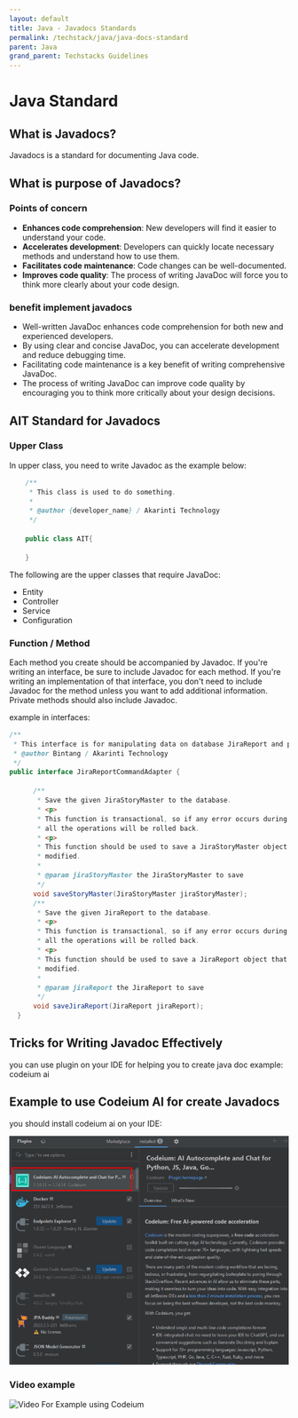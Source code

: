 ```yaml
---
layout: default
title: Java - Javadocs Standards
permalink: /techstack/java/java-docs-standard
parent: Java
grand_parent: Techstacks Guidelines
---
```


# Java Standard

## What is Javadocs?

Javadocs is a standard for documenting Java code.

## What is purpose of Javadocs?

### Points of concern
- **Enhances code comprehension**: New developers will find it easier to understand your code.
- **Accelerates development**: Developers can quickly locate necessary methods and understand how to use them.
- **Facilitates code maintenance**: Code changes can be well-documented.
- **Improves code quality**: The process of writing JavaDoc will force you to think more clearly about your code design.

### benefit implement javadocs
- Well-written JavaDoc enhances code comprehension for both new and experienced developers.
- By using clear and concise JavaDoc, you can accelerate development and reduce debugging time.
- Facilitating code maintenance is a key benefit of writing comprehensive JavaDoc.
- The process of writing JavaDoc can improve code quality by encouraging you to think more critically about your design decisions.

## AIT Standard for Javadocs

### Upper Class
In upper class, you need to write Javadoc as the example below:

```java
    /**
     * This class is used to do something.
     * 
     * @author {developer_name} / Akarinti Technology
     */
    
    public class AIT{
      
    }
```

The following are the upper classes that require JavaDoc:
- Entity
- Controller
- Service
- Configuration

### Function / Method

Each method you create should be accompanied by Javadoc. If you're writing an interface, be sure to include Javadoc for each method. If you're writing an implementation of that interface, you don't need to include Javadoc for the method unless you want to add additional information. Private methods should also include Javadoc.

example in interfaces:
```java
/**
 * This interface is for manipulating data on database JiraReport and process from database Jira Report
 * @author Bintang / Akarinti Technology
 */
public interface JiraReportCommandAdapter {

      /**
       * Save the given JiraStoryMaster to the database.
       * <p>
       * This function is transactional, so if any error occurs during the execution of this function,
       * all the operations will be rolled back.
       * <p>
       * This function should be used to save a JiraStoryMaster object that has been created or
       * modified.
       *
       * @param jiraStoryMaster the JiraStoryMaster to save
       */
      void saveStoryMaster(JiraStoryMaster jiraStoryMaster);
      /**
       * Save the given JiraReport to the database.
       * <p>
       * This function is transactional, so if any error occurs during the execution of this function,
       * all the operations will be rolled back.
       * <p>
       * This function should be used to save a JiraReport object that has been created or
       * modified.
       *
       * @param jiraReport the JiraReport to save
       */
      void saveJiraReport(JiraReport jiraReport);
  }
```
## Tricks for Writing Javadoc Effectively

 you can use plugin on your IDE for helping you to create java doc example: codeium ai

## Example to use Codeium AI for create Javadocs 

you should install codeium ai on your IDE:

![img.png](https://github.com/PT-Akar-Inti-Teknologi/ait_development_standard_assets/blob/main/Techstack/Java/img-plugin-javadoc.png?raw=true)

### Video example
![Video For Example using Codeium](https://github.com/PT-Akar-Inti-Teknologi/ait_development_standard_assets/blob/main/Techstack/Java/video-java-doc-example.gif?raw=true)